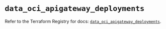 # `data_oci_apigateway_deployments`

Refer to the Terraform Registry for docs: [`data_oci_apigateway_deployments`](https://registry.terraform.io/providers/oracle/oci/6.18.0/docs/data-sources/apigateway_deployments).
